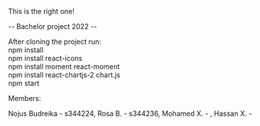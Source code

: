 This is the right one!

-- Bachelor project 2022 --

After cloning the project run:<br/>
npm install<br/>
npm install react-icons<br/>
npm install moment react-moment<br/>
npm install react-chartjs-2 chart.js<br/>
npm start<br/>

Members:

Nojus Budreika - s344224,
Rosa B. - s344236,
Mohamed X. - ,
Hassan X. - 
